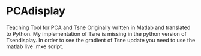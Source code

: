 # PCAdisplay
Teaching Tool for PCA and Tsne
Originally written in Matlab and translated to Python. My implementation of Tsne is missing in the python version of Tsendisplay.
In order to see the gradient of Tsne update you need to use the matlab live .mxe script. 
